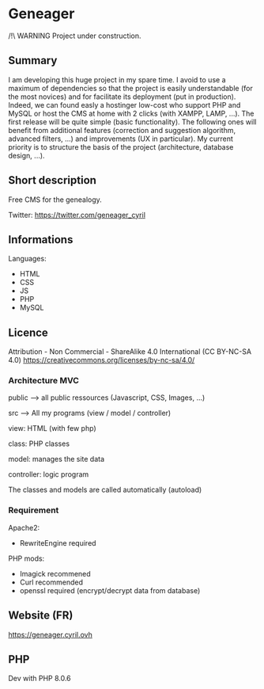 # Geneager

/!\ WARNING
Project under construction.

## Summary
I am developing this huge project in my spare time. I avoid to use a maximum of dependencies so that the project is easily understandable (for the most novices) and for facilitate its deployment (put in production). Indeed, we can found easly a hostinger low-cost who support PHP and MySQL or host the CMS at home with 2 clicks (with XAMPP, LAMP, ...). The first release will be quite simple (basic functionality). The following ones will benefit from additional features (correction and suggestion algorithm, advanced filters, ...) and improvements (UX in particular). My current priority is to structure the basis of the project (architecture, database design, ...).
## Short description
Free CMS for the genealogy.

Twitter: https://twitter.com/geneager_cyril

## Informations
Languages:

- HTML
- CSS
- JS
- PHP
- MySQL

## Licence
Attribution - Non Commercial - ShareAlike 4.0 International (CC BY-NC-SA 4.0)
https://creativecommons.org/licenses/by-nc-sa/4.0/

### Architecture MVC
public --> all public ressources (Javascript, CSS, Images, ...)

src --> All my programs (view / model / controller)

view: HTML (with few php)

class: PHP classes

model: manages the site data

controller: logic program

The classes and models are called automatically (autoload)

### Requirement
Apache2:
- RewriteEngine required

PHP mods: 
- Imagick recommened
- Curl recommended
- openssl required (encrypt/decrypt data from database)

## Website (FR)
https://geneager.cyril.ovh

## PHP
Dev with PHP 8.0.6